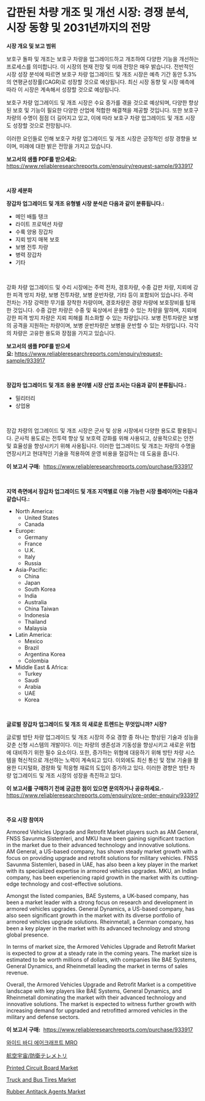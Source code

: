 <p><h1>갑판된 차량 개조 및 개선 시장: 경쟁 분석, 시장 동향 및 2031년까지의 전망</h1></p><p><strong>시장 개요 및 보고 범위</strong></p>
<p><p>보호구 돌파 및 개조는 보호구 차량을 업그레이드하고 개조하여 다양한 기능을 개선하는 프로세스를 의미합니다. 이 시장의 현재 전망 및 미래 전망은 매우 밝습니다. 전반적인 시장 성장 분석에 따르면 보호구 차량 업그레이드 및 개조 시장은 예측 기간 동안 5.3%의 연평균성장률(CAGR)로 성장할 것으로 예상됩니다. 최신 시장 동향 및 시장 예측에 따라 이 시장은 계속해서 성장할 것으로 예상됩니다.</p><p>보호구 차량 업그레이드 및 개조 시장은 수요 증가를 겪을 것으로 예상되며, 다양한 향상된 보호 및 기능이 필요한 다양한 산업에 적합한 해결책을 제공할 것입니다. 또한 보호구 차량의 수명이 점점 더 길어지고 있고, 이에 따라 보호구 차량 업그레이드 및 개조 시장도 성장할 것으로 전망됩니다.</p><p>이러한 요인들로 인해 보호구 차량 업그레이드 및 개조 시장은 긍정적인 성장 경향을 보이며, 미래에 대한 밝은 전망을 가지고 있습니다.</p></p>
<p><strong>보고서의 샘플 PDF를 받으세요:</strong> <a href="https://www.reliableresearchreports.com/enquiry/request-sample/933917">https://www.reliableresearchreports.com/enquiry/request-sample/933917</a></p>
<p>&nbsp;</p>
<p><strong>시장 세분화</strong></p>
<p><strong>장갑차 업그레이드 및 개조 유형별 시장 분석은 다음과 같이 분류됩니다.:</strong></p>
<p><ul><li>메인 배틀 탱크</li><li>라이트 프로텍션 차량</li><li>수륙 양용 장갑차</li><li>지뢰 방지 매복 보호</li><li>보병 전투 차량</li><li>병력 장갑차</li><li>기타</li></ul></p>
<p>&nbsp;</p>
<p><p>강화 차량 업그레이드 및 수리 시장에는 주력 전차, 경호차량, 수중 갑판 차량, 지뢰에 강한 피격 방지 차량, 보병 전투차량, 보병 운반차량, 기타 등이 포함되어 있습니다. 주력 전차는 가장 강력한 무기를 장착한 차량이며, 경호차량은 경량 차량에 보호장비를 탑재한 것입니다. 수중 갑판 차량은 수중 및 육상에서 운용할 수 있는 차량을 말하며, 지뢰에 강한 피격 방지 차량은 지뢰 피해를 최소화할 수 있는 차량입니다. 보병 전투차량은 보병의 공격을 지원하는 차량이며, 보병 운반차량은 보병을 운반할 수 있는 차량입니다. 각각의 차량은 고유한 용도와 장점을 가지고 있습니다.</p></p>
<p><strong>보고서의 샘플 PDF를 받으세요:</strong>&nbsp;<a href="https://www.reliableresearchreports.com/enquiry/request-sample/933917">https://www.reliableresearchreports.com/enquiry/request-sample/933917</a></p>
<p>&nbsp;</p>
<p><strong> 장갑차 업그레이드 및 개조 응용 분야별 시장 산업 조사는 다음과 같이 분류됩니다.:</strong></p>
<p><ul><li>밀리터리</li><li>상업용</li></ul></p>
<p>&nbsp;</p>
<p><p>장갑 차량의 업그레이드 및 개조 시장은 군사 및 상용 시장에서 다양한 용도로 활용됩니다. 군사적 용도로는 전투력 향상 및 보호력 강화를 위해 사용되고, 상용적으로는 안전 및 효율성을 향상시키기 위해 사용됩니다. 이러한 업그레이드 및 개조는 차량의 수명을 연장시키고 현대적인 기술을 적용하여 운영 비용을 절감하는 데 도움을 줍니다.</p></p>
<p><strong>이 보고서 구매:</strong>&nbsp; <a href="https://www.reliableresearchreports.com/purchase/933917">https://www.reliableresearchreports.com/purchase/933917</a></p>
<p>&nbsp;</p>
<p><strong>지역 측면에서 장갑차 업그레이드 및 개조 지역별로 이용 가능한 시장 플레이어는 다음과 같습니다.:</strong></p>
<p><ul>
    <li>
        North America:
        <ul>
            <li>United States</li>
            <li>Canada</li>
        </ul>
    </li>
    <li>
        Europe:
        <ul>
            <li>Germany</li>
            <li>France</li>
            <li>U.K.</li>
            <li>Italy</li>
            <li>Russia</li>
        </ul>
    </li>
    <li>
        Asia-Pacific:
        <ul>
            <li>China</li>
            <li>Japan</li>
            <li>South Korea</li>
            <li>India</li>
            <li>Australia</li>
            <li>China Taiwan</li>
            <li>Indonesia</li>
            <li>Thailand</li>
            <li>Malaysia</li>
        </ul>
    </li>
    <li>
        Latin America:
        <ul>
            <li>Mexico</li>
            <li>Brazil</li>
            <li>Argentina Korea</li>
            <li>Colombia</li>
        </ul>
    </li>
    <li>
        Middle East & Africa:
        <ul>
            <li>Turkey</li>
            <li>Saudi</li>
            <li>Arabia</li>
            <li>UAE</li>
            <li>Korea</li>
        </ul>
    </li>
    </ul></p>
<p>&nbsp;</p>
<p><strong>글로벌 장갑차 업그레이드 및 개조 의 새로운 트렌드는 무엇입니까? 시장?</strong></p>
<p><p>글로벌 방탄 차량 업그레이드 및 개조 시장의 주요 경향 중 하나는 향상된 기술과 성능을 갖춘 신형 시스템의 개발이다. 이는 차량의 생존성과 기동성을 향상시키고 새로운 위협에 대비하기 위한 필수 요소이다. 또한, 증가하는 위협에 대응하기 위해 방탄 차량 시스템을 혁신적으로 개선하는 노력이 계속되고 있다. 이외에도 최신 통신 및 정보 기술을 활용한 디지털화, 경량화 및 적응형 재료의 도입이 증가하고 있다. 이러한 경향은 방탄 차량 업그레이드 및 개조 시장의 성장을 촉진하고 있다.</p></p>
<p><strong>이 보고서를 구매하기 전에 궁금한 점이 있으면 문의하거나 공유하세요.</strong>- <a href="https://www.reliableresearchreports.com/enquiry/pre-order-enquiry/933917">https://www.reliableresearchreports.com/enquiry/pre-order-enquiry/933917</a></p>
<p>&nbsp;</p>
<p><strong>주요 시장 참여자</strong></p>
<p><p>Armored Vehicles Upgrade and Retrofit Market players such as AM General, FNSS Savunma Sistemleri, and MKU have been gaining significant traction in the market due to their advanced technology and innovative solutions. AM General, a US-based company, has shown steady market growth with a focus on providing upgrade and retrofit solutions for military vehicles. FNSS Savunma Sistemleri, based in UAE, has also been a key player in the market with its specialized expertise in armored vehicles upgrades. MKU, an Indian company, has been experiencing rapid growth in the market with its cutting-edge technology and cost-effective solutions.</p><p>Amongst the listed companies, BAE Systems, a UK-based company, has been a market leader with a strong focus on research and development in armored vehicles upgrades. General Dynamics, a US-based company, has also seen significant growth in the market with its diverse portfolio of armored vehicles upgrade solutions. Rheinmetall, a German company, has been a key player in the market with its advanced technology and strong global presence.</p><p>In terms of market size, the Armored Vehicles Upgrade and Retrofit Market is expected to grow at a steady rate in the coming years. The market size is estimated to be worth millions of dollars, with companies like BAE Systems, General Dynamics, and Rheinmetall leading the market in terms of sales revenue.</p><p>Overall, the Armored Vehicles Upgrade and Retrofit Market is a competitive landscape with key players like BAE Systems, General Dynamics, and Rheinmetall dominating the market with their advanced technology and innovative solutions. The market is expected to witness further growth with increasing demand for upgraded and retrofitted armored vehicles in the military and defense sectors.</p></p>
<p><strong>이 보고서 구매:</strong>&nbsp;&nbsp;<a href="https://www.reliableresearchreports.com/purchase/933917">https://www.reliableresearchreports.com/purchase/933917</a></p>
<p><p><a href="https://github.com/sougarounis/Market-Research-Report-List-2/blob/main/4099566184184.md">와이드 바디 에어크래프트 MRO</a></p><p><a href="https://github.com/oqoeusbvpadwjs08/Market-Research-Report-List-1/blob/main/6628080184190.md">航空宇宙/防衛テレメトリ</a></p><p><a href="https://view.publitas.com/reportprime-1/printed-circuit-board-market-research-report-provides-thorough-industry-overview-which-offers-an-in-depth-analysis-of-product-trends-and-new-market-divisions/">Printed Circuit Board Market</a></p><p><a href="https://view.publitas.com/reportprime-1/truck-and-bus-tires-market-centers-on-aspects-such-as-market-growth-market-share-market-opportunity-and-projected-forecasts-spanning-from-2024-to-2031/">Truck and Bus Tires Market</a></p><p><a href="https://five-trouble-98a.notion.site/Rubber-Antitack-Agents-Market-Share-Market-New-Trends-Analysis-Report-By-Type-By-Application-By--0a19e8b647f04aae9f751af105a47d85">Rubber Antitack Agents Market</a></p></p>
